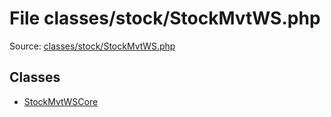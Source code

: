 File classes/stock/StockMvtWS.php
=========
Source: [classes/stock/StockMvtWS.php](https://github.com/PrestaShop/PrestaShop/blob/1.6.1.1/classes/stock/StockMvtWS.php)


Classes
-------

* [StockMvtWSCore](class.StockMvtWSCore.md)

